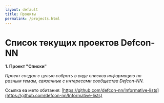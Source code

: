 ```yaml
---
layout: default
title: Проекты
permalink: /projects.html
---
```


# Список текущих проектов Defcon-NN

**1. Проект "Списки"**

*Проект создан с целью собрать в виде списков информацию по разным темам, связанные с интересами сообщества Defcon-NN.*

Ссылка еа мето обитания: [https://github.com/defcon-nn/Informative-lists](https://github.com/defcon-nn/Informative-lists)
